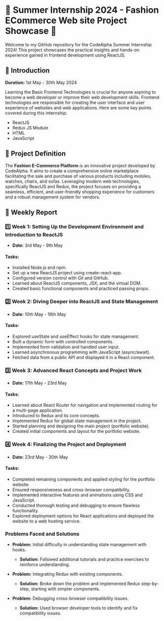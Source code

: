 # 🌟 Summer Internship 2024 - Fashion ECommerce Web site Project Showcase 🌟

Welcome to my GitHub repository for the CodeAlpha Summer Internship 2024! This project showcases the practical insights and hands-on experience gained in frontend development using ReactJS.

## 🚀 Introduction

**Duration:** 1st May - 30th May 2024

Learning the Basic Frontend Technologies is crucial for anyone aspiring to become a web developer or improve their web development skills. Frontend technologies are responsible for creating the user interface and user experience of websites and web applications. Here are some key points covered during this internship:
- ReactJS
- Redux JS Module
- HTML
- JavaScript

## 🚀 Project Definition

The **Fashion E-Commerce Platform** is an innovative project developed by CodeAlpha. It aims to create a comprehensive online marketplace facilitating the sale and purchase of various products including mobiles, watches, chairs, and sofas. Leveraging modern web technologies, specifically ReactJS and Redux, the project focuses on providing a seamless, efficient, and user-friendly shopping experience for customers and a robust management system for vendors.

## 📝 Weekly Report

### 1️⃣ Week 1: Setting Up the Development Environment and Introduction to ReactJS
- **Date:** 3rd May - 9th May

#### Tasks:
- Installed Node.js and npm.
- Set up a new ReactJS project using create-react-app.
- Configured version control with Git and GitHub.
- Learned about ReactJS components, JSX, and the virtual DOM.
- Created basic functional components and practiced passing props.

### 2️⃣ Week 2: Diving Deeper into ReactJS and State Management
- **Date:** 10th May - 16th May

#### Tasks:
- Explored useState and useEffect hooks for state management.
- Built a dynamic form with controlled components.
- Implemented form validation and handled user input.
- Learned asynchronous programming with JavaScript (async/await).
- Fetched data from a public API and displayed it in a React component.

### 3️⃣ Week 3: Advanced React Concepts and Project Work
- **Date:** 17th May - 23rd May

#### Tasks:
- Learned about React Router for navigation and implemented routing for a multi-page application.
- Introduced to Redux and its core concepts.
- Implemented Redux for global state management in the project.
- Started planning and designing the main project (portfolio website).
- Created initial components and layout for the portfolio website.

### 4️⃣ Week 4: Finalizing the Project and Deployment
- **Date:** 23rd May - 30th May

#### Tasks:
- Completed remaining components and applied styling for the portfolio website.
- Ensured responsiveness and cross-browser compatibility.
- Implemented interactive features and animations using CSS and JavaScript.
- Conducted thorough testing and debugging to ensure flawless functionality.
- Explored deployment options for React applications and deployed the website to a web hosting service.

### Problems Faced and Solutions
- **Problem:** Initial difficulty in understanding state management with hooks.
  - **Solution:** Followed additional tutorials and practice exercises to reinforce understanding.
  
- **Problem:** Integrating Redux with existing components.
  - **Solution:** Broke down the problem and implemented Redux step-by-step, starting with simpler components.
  
- **Problem:** Debugging cross-browser compatibility issues.
  - **Solution:** Used browser developer tools to identify and fix compatibility issues.

